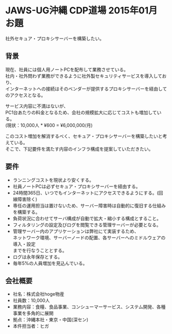# JAWS-UG沖縄 CDP道場 2015年01月 お題

社外セキュア・プロキシサーバーを構築したい。


## 背景
現在、社員には個人用ノートPCを配布して業務させている。  
社内・社外問わず業務ができるように社外製セキュリティサービスを導入しており、  
インターネットへの接続はそのベンダーが提供するプロキシサーバーを経由してのアクセスとなる。

サービス内容に不満はないが、  
PC1台あたりの料金となるため、会社の規模拡大に応じてコストも増加している。  
(現状：10,000人 * ¥600 = ¥6,000,000/月)

このコスト増加を解消するべく、セキュア・プロキシサーバーを構築したいと考えている。  
そこで、下記要件を満たす内容のインフラ構成を提案していただきたい。


## 要件
- ランニングコストを現状より安くする。
- 社員ノートPCは必ずセキュア・プロキシサーバーを経由する。
- 24時間365日、いつでもインターネットにアクセスできるようにする。(回線障害除く)
- 専任の運用担当は置けないため、サーバー障害時は自動的に復旧する仕組みを構築する。
- 負荷状況に合わせてサーバ構成が自動で拡大・縮小する構成とすること。
- フィルタリングの設定及びログを閲覧できる管理サーバーが必要となる。
- 管理サーバー内のアプリケーションは弊社にて実装するため、  
ネットワーク環境、サーバーノードの配置、各サーバーへのミドルウェアの導入・設定  
までを行なうこととする。
- ログは永年保存とする。
- 毎年5%の人員増加を見込んでいる。


## 会社概要
- 社名：株式会社hoge物産
- 社員数：10,000人
- 業務内容：食糧、食品事業、コンシューマーサービス、システム開発、各種事業を多角的に展開
- 拠点：沖縄本社・東京・中国(深セン)
- 本件担当者：ヒガ
